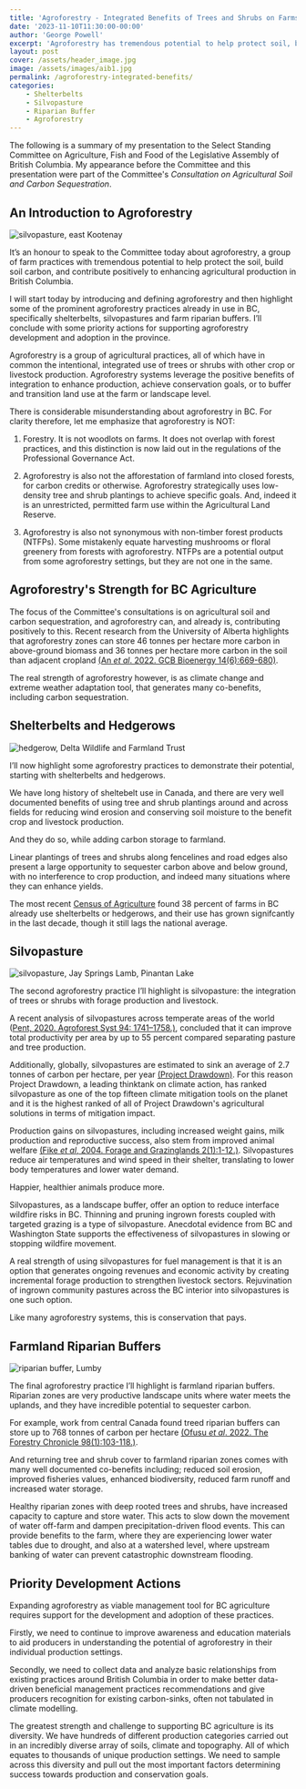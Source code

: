 ```yaml
---
title: 'Agroforestry - Integrated Benefits of Trees and Shrubs on Farms'
date: '2023-11-10T11:30:00-00:00'
author: 'George Powell'
excerpt: 'Agroforestry has tremendous potential to help protect soil, build soil carbon and contribute positively to enhancing agricultural production in British Columbia.'
layout: post
cover: /assets/header_image.jpg
image: /assets/images/aib1.jpg
permalink: /agroforestry-integrated-benefits/
categories:
    - Shelterbelts
    - Silvopasture
    - Riparian Buffer
    - Agroforestry
---
```


The following is a summary of my presentation to the Select Standing Committee on Agriculture, Fish and Food of the Legislative Assembly of British Columbia. My appearance before the Committee and this presentation were part of the Committee's *Consultation on Agricultural Soil and Carbon Sequestration*.

## An Introduction to Agroforestry

![silvopasture, east Kootenay](/assets/images/aib1.jpg)

It’s an honour to speak to the Committee today about agroforestry, a group of farm practices with tremendous potential to help protect the soil, build soil carbon, and contribute positively to enhancing agricultural production in British Columbia. 

I will start today by introducing and defining agroforestry and then highlight some of the prominent agroforestry practices already in use in BC, specifically shelterbelts, silvopastures and farm riparian buffers. I’ll conclude with some priority actions for supporting agroforestry development and adoption in the province.

Agroforestry is a group of agricultural practices, all of which have in common the intentional, integrated use of trees or shrubs with other crop or livestock production. Agroforestry systems leverage the positive benefits of integration to enhance production, achieve conservation goals, or to buffer and transition land use at the farm or landscape level.

There is considerable misunderstanding about agroforestry in BC. For clarity therefore, let me emphasize that agroforestry is NOT:

1. Forestry. It is not woodlots on farms. It does not overlap with forest practices, and this distinction is now laid out in the regulations of the Professional Governance Act.

2. Agroforestry is also not the afforestation of farmland into closed forests, for carbon credits or otherwise.  Agroforestry strategically uses low-density tree and shrub plantings to achieve specific goals. And, indeed it is an unrestricted, permitted farm use within the Agricultural Land Reserve.

3. Agroforestry is also not synonymous with non-timber forest products (NTFPs). Some mistakenly equate harvesting mushrooms or floral greenery from forests with agroforestry.  NTFPs are a potential output from some agroforestry settings, but they are not one in the same.

## Agroforestry's Strength for BC Agriculture

The focus of the Committee's consultations is on agricultural soil and carbon sequestration, and agroforestry can, and already is, contributing positively to this. Recent research from the University of Alberta highlights that agroforestry zones can store 46 tonnes per hectare more carbon in above-ground biomass and 36 tonnes per hectare more carbon in the soil than adjacent cropland [(An *et al*. 2022. GCB Bioenergy 14(6):669-680)](https://onlinelibrary.wiley.com/doi/full/10.1111/gcbb.12934).

The real strength of agroforestry however, is as climate change and extreme weather adaptation tool, that generates many co-benefits, including carbon sequestration.

## Shelterbelts and Hedgerows

![hedgerow, Delta Wildlife and Farmland Trust](/assets/images/aib2.jpg)

I’ll now highlight some agroforestry practices to demonstrate their potential, starting with shelterbelts and hedgerows.

We have long history of sheltebelt use in Canada, and there are very well documented benefits of using tree and shrub plantings around  and across fields for reducing wind erosion and conserving soil moisture to the benefit crop and livestock production.

And they do so, while adding carbon storage to farmland.

Linear plantings of trees and shrubs along fencelines and road edges also present a large opportunity to sequester carbon above and below ground, with no interference to crop production, and indeed many situations where they can enhance yields.

The most recent [Census of Agriculture](https://www.statcan.gc.ca/en/census-agriculture) found 38 percent of farms in BC already use shelterbelts or hedgerows, and their use has grown signifcantly in the last decade, though it still lags the national average.

## Silvopasture

![silvopasture, Jay Springs Lamb, Pinantan Lake](/assets/images/aib3.jpg)

The second agroforestry practice I’ll highlight is silvopasture: the integration of trees or shrubs with forage production and livestock.

A recent analysis of silvopastures across temperate areas of the world ([Pent, 2020. Agroforest Syst 94: 1741–1758.)](https://link.springer.com/article/10.1007/s10457-020-00494-6), concluded that it can improve total productivity per area by up to 55 percent compared separating pasture and tree production.

Additionally, globally, silvopastures are estimated to sink an average of 2.7 tonnes of carbon per hectare, per year [(Project Drawdown)](https://drawdown.org/solutions/silvopasture).  For this reason Project Drawdown, a leading thinktank on climate action, has ranked silvopasture as one of the top fifteen climate mitigation tools on the planet and it is the highest ranked of all of Project Drawdown's agricultural solutions in terms of mitigation impact.

Production gains on silvopastures, including increased weight gains, milk production and reproductive success, also stem from improved animal welfare [(Fike *et al*, 2004.  Forage and Grazinglands 2(1):1-12.)](https://acsess.onlinelibrary.wiley.com/doi/abs/10.1094/FG-2004-1209-01-RV). Silvopastures reduce air temperatures and wind speed in their shelter, translating to lower body temperatures and lower water demand. 

Happier, healthier animals produce more.

Silvopastures, as a landscape buffer, offer an option to reduce interface wildfire risks in BC.  Thinning and pruning ingrown forests coupled with targeted grazing is a type of silvopasture. Anecdotal evidence from BC and Washington State supports the effectiveness of silvopastures in slowing or stopping wildfire movement.

A real strength of using silvopastures for fuel management is that it is an option that generates ongoing revenues and economic activity by creating incremental forage production to strengthen livestock sectors. Rejuvination of ingrown community pastures across the BC interior into silvopastures is one such option. 

Like many agroforestry systems, this is conservation that pays.

## Farmland Riparian Buffers

![riparian buffer, Lumby](/assets/images/aib4.jpg)

The final agroforestry practice I’ll highlight is farmland riparian buffers. Riparian zones are very productive landscape units where water meets the uplands, and they have incredible potential to sequester carbon.

For example, work from central Canada found treed riparian buffers can store up to 768 tonnes of carbon per hectare [(Ofusu *et al*. 2022. The Forestry Chronicle 98(1):103-118.)](https://pubs.cif-ifc.org/doi/10.5558/tfc2022-012). 

And returning tree and shrub cover to farmland riparian zones comes with many well documented co-benefits including; reduced soil erosion, improved fisheries values, enhanced biodiversity, reduced farm runoff and increased water storage.

Healthy riparian zones with deep rooted trees and shrubs, have increased capacity to capture and store water. This acts to slow down the movement of water off-farm and dampen precipitation-driven flood events. This can provide benefits to the farm, where they are experiencing lower water tables due to drought, and also at a watershed level, where upstream banking of water can prevent catastrophic downstream flooding.

## Priority Development Actions

Expanding agroforestry as viable management tool for BC agriculture requires support for the development and adoption of these practices.

Firstly, we need to continue to improve awareness and education materials to aid producers in understanding the potential of agroforestry in their individual production settings.

Secondly, we need to collect data and analyze basic relationships from existing practices around British Columbia in order to make better data-driven beneficial management practices recommendations and give producers recognition for existing carbon-sinks, often not tabulated in climate modelling.

The greatest strength and challenge to supporting BC agriculture is its diversity. We have hundreds of different production categories carried out in an incredibly diverse array of soils, climate and topography. All of which equates to thousands of unique production settings.  We need to sample across this diversity and pull out the most important factors determining success towards production and conservation goals.
